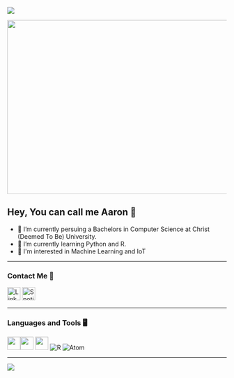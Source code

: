 ![](https://komarev.com/ghpvc/?username=your-github-Pandz18&color=yellow)


<img src='https://user-images.githubusercontent.com/87066683/163532175-81ff47ab-c155-4f0a-81d8-0cd95a9be042.png' alt='' width='800' height='400'>

## Hey, You can call me Aaron 👋

- 🔭 I’m currently persuing a Bachelors in Computer Science at Christ (Deemed To Be) University.
- 🌱 I’m currently learning Python and R.
- 🚀 I'm interested in Machine Learning and IoT
___

### Contact Me 📱

[<img src='https://img.shields.io/badge/linkedin-%230077B5.svg?style=for-the-badge&logo=linkedin&logoColor=white' alt='Linkedin' height='30'>](https://www.linkedin.com/in/aaronjohnson18/)
[<img src='https://img.shields.io/badge/Spotify-1ED760?&style=for-the-badge&logo=spotify&logoColor=white' alt='Spotify' height='30'>](https://open.spotify.com/playlist/0jvRStAUQPHTcUiu5CzQbG?si=947815e537054b83)


___

### Languages and Tools 🖥️ 
<img src='https://img.shields.io/badge/GitHub-100000?style=for-the-badge&logo=github&logoColor=white' alt='' height='30'><img src='https://img.shields.io/badge/GIT-E44C30?style=for-the-badge&logo=git&logoColor=white' alt='' height='30'>  <img src='https://img.shields.io/badge/Python-FFD43B?style=for-the-badge&logo=python&logoColor=black' alt='' height='30'> ![R](https://img.shields.io/badge/r-%23276DC3.svg?style=for-the-badge&logo=r&logoColor=white) ![Atom](https://img.shields.io/badge/Atom-%2366595C.svg?style=for-the-badge&logo=atom&logoColor=white) 

___

![](https://github-readme-stats.vercel.app/api?username=AaronJohnson02&show_icons=true&theme=vue-dark)

<br />
<br />

